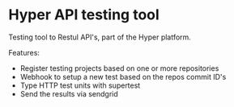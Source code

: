 # Hyper API testing tool
Testing tool to Restul API's, part of the Hyper platform.

Features:
  - Register testing projects based on one or more repositories
  - Webhook to setup a new test based on the repos commit ID's
  - Type HTTP test units with supertest
  - Send the results via sendgrid
